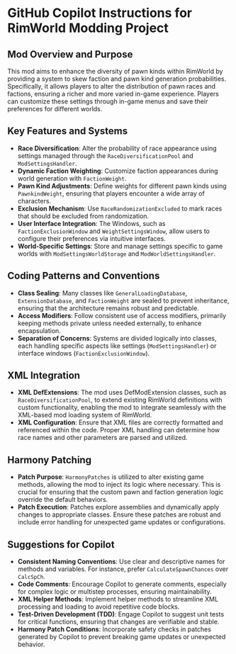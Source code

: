 # GitHub Copilot Instructions for RimWorld Modding Project

## Mod Overview and Purpose

This mod aims to enhance the diversity of pawn kinds within RimWorld by providing a system to skew faction and pawn kind generation probabilities. Specifically, it allows players to alter the distribution of pawn races and factions, ensuring a richer and more varied in-game experience. Players can customize these settings through in-game menus and save their preferences for different worlds.

## Key Features and Systems

- **Race Diversification**: Alter the probability of race appearance using settings managed through the `RaceDiversificationPool` and `ModSettingsHandler`.
- **Dynamic Faction Weighting**: Customize faction appearances during world generation with `FactionWeight`.
- **Pawn Kind Adjustments**: Define weights for different pawn kinds using `PawnkindWeight`, ensuring that players encounter a wide array of characters.
- **Exclusion Mechanism**: Use `RaceRandomizationExcluded` to mark races that should be excluded from randomization.
- **User Interface Integration**: The Windows, such as `FactionExclusionWindow` and `WeightSettingsWindow`, allow users to configure their preferences via intuitive interfaces.
- **World-Specific Settings**: Store and manage settings specific to game worlds with `ModSettingsWorldStorage` and `ModWorldSettingsHandler`.

## Coding Patterns and Conventions

- **Class Sealing**: Many classes like `GeneralLoadingDatabase`, `ExtensionDatabase`, and `FactionWeight` are sealed to prevent inheritance, ensuring that the architecture remains robust and predictable.
- **Access Modifiers**: Follow consistent use of access modifiers, primarily keeping methods private unless needed externally, to enhance encapsulation.
- **Separation of Concerns**: Systems are divided logically into classes, each handling specific aspects like settings (`ModSettingsHandler`) or interface windows (`FactionExclusionWindow`).

## XML Integration

- **XML DefExtensions**: The mod uses DefModExtension classes, such as `RaceDiversificationPool`, to extend existing RimWorld definitions with custom functionality, enabling the mod to integrate seamlessly with the XML-based mod loading system of RimWorld.
- **XML Configuration**: Ensure that XML files are correctly formatted and referenced within the code. Proper XML handling can determine how race names and other parameters are parsed and utilized.

## Harmony Patching

- **Patch Purpose**: `HarmonyPatches` is utilized to alter existing game methods, allowing the mod to inject its logic where necessary. This is crucial for ensuring that the custom pawn and faction generation logic override the default behaviors.
- **Patch Execution**: Patches explore assemblies and dynamically apply changes to appropriate classes. Ensure these patches are robust and include error handling for unexpected game updates or configurations.

## Suggestions for Copilot

- **Consistent Naming Conventions**: Use clear and descriptive names for methods and variables. For instance, prefer `CalculateSpawnChances` over `CalcSpCh`.
- **Code Comments**: Encourage Copilot to generate comments, especially for complex logic or multistep processes, ensuring maintainability.
- **XML Helper Methods**: Implement helper methods to streamline XML processing and loading to avoid repetitive code blocks.
- **Test-Driven Development (TDD)**: Engage Copilot to suggest unit tests for critical functions, ensuring that changes are verifiable and stable.
- **Harmony Patch Conditions**: Incorporate safety checks in patches generated by Copilot to prevent breaking game updates or unexpected behavior.
